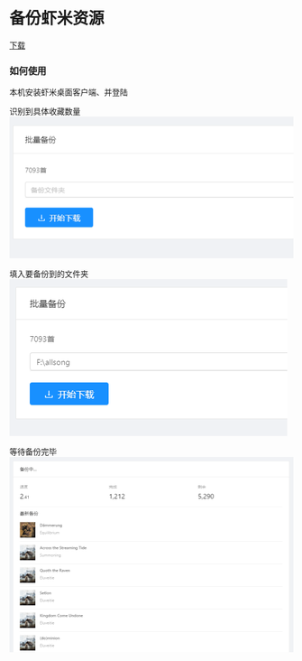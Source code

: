 # 备份虾米资源
[下载](https://github.com/xiami2021/backup/raw/main/dist/backup-0.0.1.exe)

### 如何使用
本机安装虾米桌面客户端、并登陆  

识别到具体收藏数量  
![first](first.png)

填入要备份到的文件夹  
![second](second.png)

等待备份完毕  
![wait](wait.png)
